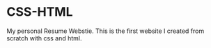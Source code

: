 # CSS-HTML
My personal Resume Webstie.
This is the first website I created from scratch with css and html.

